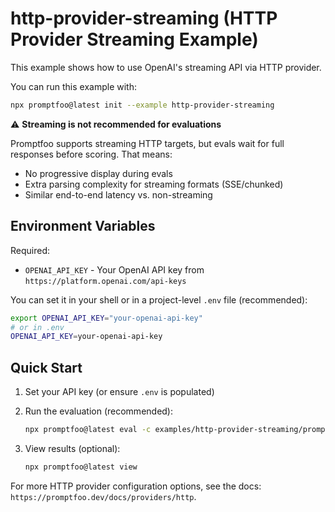 # http-provider-streaming (HTTP Provider Streaming Example)

This example shows how to use OpenAI's streaming API via HTTP provider.

You can run this example with:

```bash
npx promptfoo@latest init --example http-provider-streaming
```

⚠️ **Streaming is not recommended for evaluations**

Promptfoo supports streaming HTTP targets, but evals wait for full responses before scoring. That means:

- No progressive display during evals
- Extra parsing complexity for streaming formats (SSE/chunked)
- Similar end-to-end latency vs. non-streaming

## Environment Variables

Required:

- `OPENAI_API_KEY` - Your OpenAI API key from `https://platform.openai.com/api-keys`

You can set it in your shell or in a project-level `.env` file (recommended):

```bash
export OPENAI_API_KEY="your-openai-api-key"
# or in .env
OPENAI_API_KEY=your-openai-api-key
```

## Quick Start

1. Set your API key (or ensure `.env` is populated)

2. Run the evaluation (recommended):

   ```bash
   npx promptfoo@latest eval -c examples/http-provider-streaming/promptfooconfig.yaml
   ```

3. View results (optional):

   ```bash
   npx promptfoo@latest view
   ```

For more HTTP provider configuration options, see the docs: `https://promptfoo.dev/docs/providers/http`.
